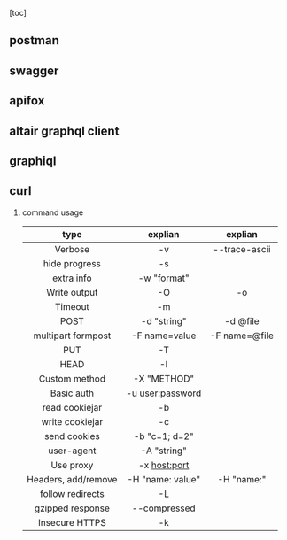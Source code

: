 [toc]

## postman

## swagger

## apifox

## altair graphql client

## graphiql

## curl

1. command usage

   |        type         |     explian      |       explian        |
   | :-----------------: | :--------------: | :------------------: |
   |       Verbose       |        -v        | --trace-ascii <file> |
   |    hide progress    |        -s        |                      |
   |     extra info      |   -w "format"    |                      |
   |    Write output     |        -O        |      -o <file>       |
   |       Timeout       |   -m <seconds>   |                      |
   |        POST         |   -d "string"    |       -d @file       |
   | multipart formpost  |  -F name=value   |    -F name=@file     |
   |         PUT         |    -T <file>     |                      |
   |        HEAD         |        -I        |                      |
   |    Custom method    |   -X "METHOD"    |                      |
   |     Basic auth      | -u user:password |                      |
   |   read cookiejar    |    -b <file>     |                      |
   |   write cookiejar   |    -c <file>     |                      |
   |    send cookies     |  -b "c=1; d=2"   |                      |
   |     user-agent      |   -A "string"    |                      |
   |      Use proxy      |  -x <host:port>  |                      |
   | Headers, add/remove | -H "name: value" |      -H "name:"      |
   |  follow redirects   |        -L        |                      |
   |  gzipped response   |   --compressed   |                      |
   |   Insecure HTTPS    |        -k        |                      |
